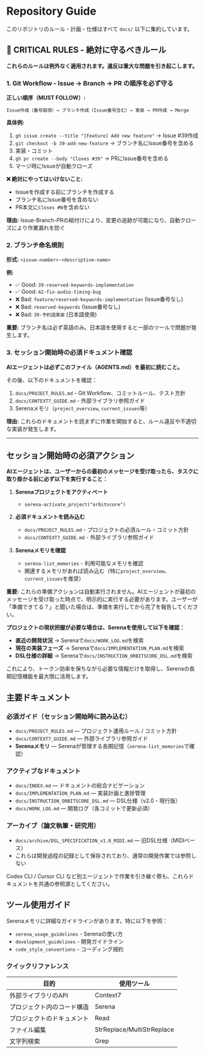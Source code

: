 # Repository Guide

このリポジトリのルール・計画・仕様はすべて `docs/` 以下に集約しています。

## 🔴 CRITICAL RULES - 絶対に守るべきルール

**これらのルールは例外なく適用されます。違反は重大な問題を引き起こします。**

### 1. Git Workflow - Issue → Branch → PR の順序を必ず守る

**正しい順序（MUST FOLLOW）:**
```
Issue作成（番号取得）→ ブランチ作成（Issue番号含む）→ 実装 → PR作成 → Merge
```

**具体例:**
1. `gh issue create --title "[Feature] Add new feature"` → Issue #39作成
2. `git checkout -b 39-add-new-feature` → ブランチ名にIssue番号を含める
3. 実装・コミット
4. `gh pr create --body "Closes #39"` → PRにIssue番号を含める
5. マージ時にIssueが自動クローズ

**❌ 絶対にやってはいけないこと:**
- Issueを作成する前にブランチを作成する
- ブランチ名にIssue番号を含めない
- PR本文に`Closes #N`を含めない

**理由:** Issue-Branch-PRの紐付けにより、変更の追跡が可能になり、自動クローズにより作業漏れを防ぐ

### 2. ブランチ命名規則

**形式:** `<issue-number>-<descriptive-name>`

**例:**
- ✅ Good: `39-reserved-keywords-implementation`
- ✅ Good: `42-fix-audio-timing-bug`
- ❌ Bad: `feature/reserved-keywords-implementation` (Issue番号なし)
- ❌ Bad: `reserved-keywords` (Issue番号なし)
- ❌ Bad: `39-予約語実装` (日本語使用)

**重要:** ブランチ名は必ず英語のみ。日本語を使用すると一部のツールで問題が発生します。

### 3. セッション開始時の必須ドキュメント確認

**AIエージェントは必ずこのファイル（AGENTS.md）を最初に読むこと。**

その後、以下のドキュメントを確認：
1. `docs/PROJECT_RULES.md` - Git Workflow、コミットルール、テスト方針
2. `docs/CONTEXT7_GUIDE.md` - 外部ライブラリ参照ガイド
3. Serenaメモリ（`project_overview`, `current_issues`等）

**理由:** これらのドキュメントを読まずに作業を開始すると、ルール違反や不適切な実装が発生します。

---

## セッション開始時の必須アクション

**AIエージェントは、ユーザーからの最初のメッセージを受け取ったら、タスクに取り掛かる前に必ず以下を実行すること：**

1. **Serenaプロジェクトをアクティベート**
   - `serena-activate_project("orbitscore")`

2. **必須ドキュメントを読み込む**
   - `docs/PROJECT_RULES.md` - プロジェクトの必須ルール・コミット方針
   - `docs/CONTEXT7_GUIDE.md` - 外部ライブラリ参照ガイド

3. **Serenaメモリを確認**
   - `serena-list_memories` - 利用可能なメモリを確認
   - 関連するメモリがあれば読み込む（特に`project_overview`、`current_issues`を推奨）

**重要:** これらの準備アクションは自動実行されません。AIエージェントが最初のメッセージを受け取った時点で、明示的に実行する必要があります。ユーザーが「準備できてる？」と聞いた場合は、準備を実行してから完了を報告してください。

**プロジェクトの現状把握が必要な場合は、Serenaを使用して以下を確認：**
- **直近の開発状況** → Serenaで`docs/WORK_LOG.md`を検索
- **現在の実装フェーズ** → Serenaで`docs/IMPLEMENTATION_PLAN.md`を検索
- **DSL仕様の詳細** → Serenaで`docs/INSTRUCTION_ORBITSCORE_DSL.md`を検索

これにより、トークン効率を保ちながら必要な情報だけを取得し、Serenaの長期記憶機能を最大限に活用します。

## 主要ドキュメント

### 必須ガイド（セッション開始時に読み込む）
- `docs/PROJECT_RULES.md` — プロジェクト運用ルール / コミット方針
- `docs/CONTEXT7_GUIDE.md` — 外部ライブラリ参照ガイド
- **Serenaメモリ** — Serenaが管理する長期記憶（`serena-list_memories`で確認）

### アクティブなドキュメント
- `docs/INDEX.md` — ドキュメントの総合ナビゲーション
- `docs/IMPLEMENTATION_PLAN.md` — 実装計画と進捗管理
- `docs/INSTRUCTION_ORBITSCORE_DSL.md` — DSL仕様（v2.0・現行版）
- `docs/WORK_LOG.md` — 開発ログ（各コミットで更新必須）

### アーカイブ（論文執筆・研究用）
- `docs/archive/DSL_SPECIFICATION_v1.0_MIDI.md` — 旧DSL仕様（MIDIベース）
- これらは開発過程の記録として保存されており、通常の開発作業では参照しない

Codex CLI / Cursor CLI など別エージェントで作業を引き継ぐ際も、これらドキュメントを共通の参照源としてください。

## ツール使用ガイド

Serenaメモリに詳細なガイドラインがあります。特に以下を参照：
- `serena_usage_guidelines` - Serenaの使い方
- `development_guidelines` - 開発ガイドライン
- `code_style_conventions` - コーディング規約

### クイックリファレンス

| 目的 | 使用ツール |
|------|-----------|
| 外部ライブラリのAPI | Context7 |
| プロジェクト内のコード構造 | Serena |
| プロジェクトのドキュメント | Read |
| ファイル編集 | StrReplace/MultiStrReplace |
| 文字列検索 | Grep |